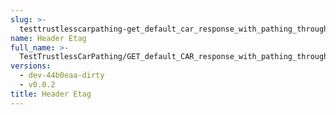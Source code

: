 ```yaml
---
slug: >-
  testtrustlesscarpathing-get_default_car_response_with_pathing_through_unixfs_directory_(accept_header)-header_etag
name: Header Etag
full_name: >-
  TestTrustlessCarPathing/GET_default_CAR_response_with_pathing_through_UnixFS_Directory_(Accept_Header)/Header_Etag
versions:
  - dev-44b0eaa-dirty
  - v0.0.2
title: Header Etag
---
```


